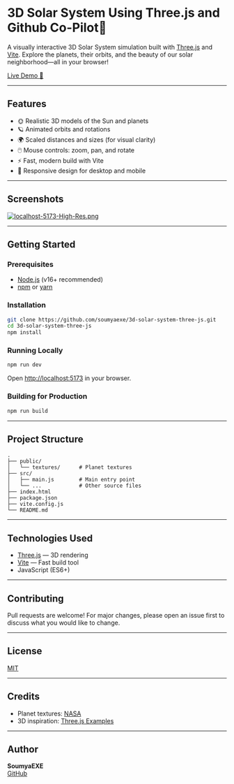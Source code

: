 # 3D Solar System Using Three.js and Github Co-Pilot🌌

A visually interactive 3D Solar System simulation built with [Three.js](https://threejs.org/) and [Vite](https://vitejs.dev/). Explore the planets, their orbits, and the beauty of our solar neighborhood—all in your browser!

[Live Demo 🚀](https://3d-solar-system-three-js.vercel.app)

---

## Features

- 🌞 Realistic 3D models of the Sun and planets
- 🪐 Animated orbits and rotations
- 🌍 Scaled distances and sizes (for visual clarity)
- 🖱️ Mouse controls: zoom, pan, and rotate
- ⚡ Fast, modern build with Vite
- 📱 Responsive design for desktop and mobile

---

## Screenshots

[![localhost-5173-High-Res.png](https://i.postimg.cc/fLTMbH93/localhost-5173-High-Res.png)](https://postimg.cc/PLcg3QKh)

---

## Getting Started

### Prerequisites

- [Node.js](https://nodejs.org/) (v16+ recommended)
- [npm](https://www.npmjs.com/) or [yarn](https://yarnpkg.com/)

### Installation

```bash
git clone https://github.com/soumyaexe/3d-solar-system-three-js.git
cd 3d-solar-system-three-js
npm install
```

### Running Locally

```bash
npm run dev
```

Open [http://localhost:5173](http://localhost:5173) in your browser.

### Building for Production

```bash
npm run build
```

---

## Project Structure

```
.
├── public/
│   └── textures/      # Planet textures
├── src/
│   ├── main.js        # Main entry point
│   └── ...            # Other source files
├── index.html
├── package.json
├── vite.config.js
└── README.md
```

---

## Technologies Used

- [Three.js](https://threejs.org/) — 3D rendering
- [Vite](https://vitejs.dev/) — Fast build tool
- JavaScript (ES6+)

---

## Contributing

Pull requests are welcome! For major changes, please open an issue first to discuss what you would like to change.

---

## License

[MIT](LICENSE)

---

## Credits

- Planet textures: [NASA](https://solarsystem.nasa.gov/resources/)
- 3D inspiration: [Three.js Examples](https://threejs.org/examples/)

---

## Author

**SoumyaEXE**  
[GitHub](https://github.com/SoumyaEXE)

